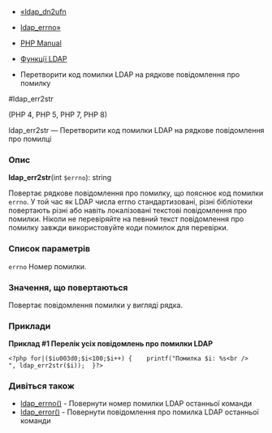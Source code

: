 - [«ldap_dn2ufn](function.ldap-dn2ufn.md)
- [ldap_errno»](function.ldap-errno.md)

- [PHP Manual](index.md)
- [Функції LDAP](ref.ldap.md)
- Перетворити код помилки LDAP на рядкове повідомлення про помилку

#ldap_err2str

(PHP 4, PHP 5, PHP 7, PHP 8)

ldap_err2str — Перетворити код помилки LDAP на рядкове повідомлення про
помилці

### Опис

**ldap_err2str**(int `$errno`): string

Повертає рядкове повідомлення про помилку, що пояснює код помилки
`errno`. У той час як LDAP числа errno стандартизовані, різні
бібліотеки повертають різні або навіть локалізовані текстові
повідомлення про помилки. Ніколи не перевіряйте на певний текст
повідомлення про помилку завжди використовуйте коди помилок для перевірки.

### Список параметрів

`errno`
Номер помилки.

### Значення, що повертаються

Повертає повідомлення помилки у вигляді рядка.

### Приклади

**Приклад #1 Перелік усіх повідомлень про помилки LDAP**

` <?php for|($iu003d0;$i<100;$i++) {    printf("Помилка $i: %s<br />
", ldap_err2str($i));  }?> `

### Дивіться також

- [ldap_errno()](function.ldap-errno.md) - Повернути номер помилки
LDAP останньої команди
- [ldap_error()](function.ldap-error.md) - Повернути повідомлення про
помилка LDAP останньої команди
